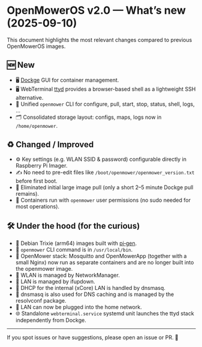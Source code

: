 # OpenMowerOS v2.0 — What’s new (2025-09-10)

This document highlights the most relevant changes compared to previous OpenMowerOS images.


## 🆕 New

- 🖥️ [Dockge](https://dockge.kuma.pet/) GUI for container management.
- 🖥️ WebTerminal [ttyd](https://github.com/tsl0922/ttyd) provides a browser-based shell as a lightweight SSH alternative.
- 🧰 Unified `openmower` CLI for configure, pull, start, stop, status, shell, logs, …
- 🗂️ Consolidated storage layout: configs, maps, logs now in `/home/openmower`.


## ♻️ Changed / Improved

- ⚙️ Key settings (e.g. WLAN SSID & password) configurable directly in Raspberry Pi Imager.
- ✍️ No need to pre-edit files like `/boot/openmower/openmower_version.txt` before first boot.
- 🚀 Eliminated initial large image pull (only a short 2–5 minute Dockge pull remains).
- 👤 Containers run with `openmower` user permissions (no sudo needed for most operations).


## 🛠️ Under the hood (for the curious)

- 🐧 Debian Trixie (arm64) images built with [pi‑gen](https://github.com/RPi-Distro/pi-gen).
- 📁 `openmower` CLI command is in `/usr/local/bin`.
- 🐳 OpenMower stack: Mosquitto and OpenMowerApp (together with a small Nginx) now run as separate containers and are no longer built into the openmower image.
- 📶 WLAN is managed by NetworkManager.
- 🔌 LAN is managed by ifupdown.
- 📡 DHCP for the internal (xCore) LAN is handled by dnsmasq.
- 🧠 dnsmasq is also used for DNS caching and is managed by the resolvconf package.
- 🔗 LAN can now be plugged into the home network.
- 🌐 Standalone `webterminal.service` systemd unit launches the ttyd stack independently from Dockge.

---
If you spot issues or have suggestions, please open an issue or PR. 🙏
